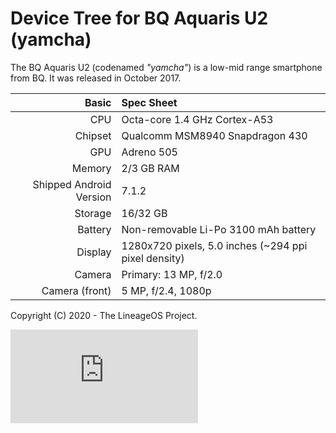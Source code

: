Device Tree for BQ Aquaris U2 (yamcha)
===========================================

The BQ Aquaris U2 (codenamed _"yamcha"_) is a low-mid range smartphone from BQ.
It was released in October 2017.



Basic   | Spec Sheet
-------:|:-------------------------
CPU     | Octa-core 1.4 GHz Cortex-A53
Chipset | Qualcomm MSM8940 Snapdragon 430
GPU     | Adreno 505
Memory  | 2/3 GB RAM
Shipped Android Version | 7.1.2
Storage | 16/32 GB
Battery | Non-removable Li-Po 3100 mAh battery
Display | 1280x720 pixels, 5.0 inches (~294 ppi pixel density)
Camera  | Primary: 13 MP, f/2.0
Camera (front)	| 5 MP, f/2.4, 1080p

Copyright (C) 2020 - The LineageOS Project.

![Aquaris U2](https://www.gsmarena.com/bq_aquaris_u2-pictures-9036.php "BQ Aquaris U2")

